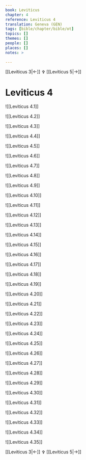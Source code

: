 ```yaml
---
book: Leviticus
chapter: 4
reference: Leviticus 4
translation: Geneva (GEN)
tags: [bible/chapter/bible/ot]
topics: []
themes: []
people: []
places: []
notes: >
  
---
```


[[Leviticus 3|<-]] ✞ [[Leviticus 5|->]]

# Leviticus 4

![[Leviticus 4.1]]

![[Leviticus 4.2]]

![[Leviticus 4.3]]

![[Leviticus 4.4]]

![[Leviticus 4.5]]

![[Leviticus 4.6]]

![[Leviticus 4.7]]

![[Leviticus 4.8]]

![[Leviticus 4.9]]

![[Leviticus 4.10]]

![[Leviticus 4.11]]

![[Leviticus 4.12]]

![[Leviticus 4.13]]

![[Leviticus 4.14]]

![[Leviticus 4.15]]

![[Leviticus 4.16]]

![[Leviticus 4.17]]

![[Leviticus 4.18]]

![[Leviticus 4.19]]

![[Leviticus 4.20]]

![[Leviticus 4.21]]

![[Leviticus 4.22]]

![[Leviticus 4.23]]

![[Leviticus 4.24]]

![[Leviticus 4.25]]

![[Leviticus 4.26]]

![[Leviticus 4.27]]

![[Leviticus 4.28]]

![[Leviticus 4.29]]

![[Leviticus 4.30]]

![[Leviticus 4.31]]

![[Leviticus 4.32]]

![[Leviticus 4.33]]

![[Leviticus 4.34]]

![[Leviticus 4.35]]

[[Leviticus 3|<-]] ✞ [[Leviticus 5|->]]
